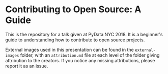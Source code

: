 # Contributing to Open Source: A Guide

This is the repository for a talk given at PyData NYC 2018. It is a beginner's guide to understanding how to contribute to open source projects.

External images used in this presentation can be found in the `external-images` folder, with an `attribution.md` file at each level of the folder giving attribution to the creators. If you notice any missing attributions, please report it as an issue.
